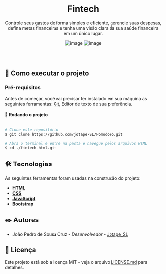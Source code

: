 <div align='center'> 

# Fintech

Controle seus gastos de forma simples e eficiente, gerencie suas despesas, defina metas financeiras e tenha uma visão clara da sua saúde financeira em um único lugar. 

![image](https://github.com/jotape-SL/fintech-html/assets/102804110/51bab490-cafd-4865-b514-67660167d428)
![image](https://github.com/jotape-SL/fintech-html/assets/102804110/920ed3ce-e6df-4b7b-9326-d47f75ebcb1a)
</div>

</br>
</br>

## 🚀 Como executar o projeto

### Pré-requisitos

Antes de começar, você vai precisar ter instalado em sua máquina as seguintes ferramentas:
[Git](https://git-scm.com), Editor de texto de sua preferência.

#### 🎲 Rodando o projeto

```bash

# Clone este repositório
$ git clone https://github.com/jotape-SL/Pomodoro.git

# Abra o terminal e entre na pasta e navegue pelos arquivos HTML
$ cd ./fintech-html.git

```
## 🛠 Tecnologias

As seguintes ferramentas foram usadas na construção do projeto:


- **[HTML](https://developer.mozilla.org/pt-BR/docs/Web/HTML)**
- **[CSS](https://developer.mozilla.org/pt-BR/docs/Web/CSS)**
- **[JavaScript](https://developer.mozilla.org/en-US/docs/Web/JavaScript)**
- **[Bootstrap](https://getbootstrap.com/docs/5.3/getting-started/introduction/)**

## ✒️ Autores

* João Pedro de Sousa Cruz - *Desenvolvedor* - [Jotape_SL](https://github.com/jotape-SL)


## 📄 Licença

Este projeto está sob a licença MIT - veja o arquivo [LICENSE.md](https://github.com/jotape-SL/fintech-html/blob/main/LICENSE) para detalhes.

